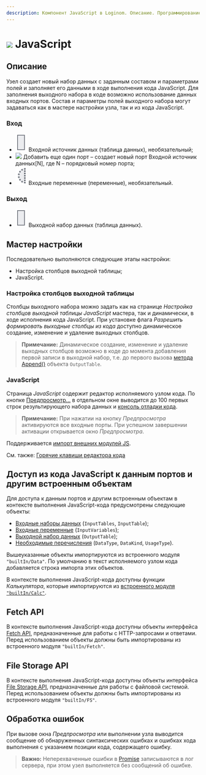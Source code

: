 ```yaml
---
description: Компонент JavaScript в Loginom. Описание. Программирование на JavaScript. Мастер настройки.
---
```


# ![](./../../../images/icons/components/javascript_default.svg) JavaScript

## Описание

Узел создает новый набор данных с заданным составом и параметрами полей и заполняет его данными в ходе выполнения кода JavaScript. Для заполнения выходного набора в коде возможно использование данных входных портов.
Состав и параметры полей выходного набора могут задаваться как в мастере настройки узла, так и из кода JavaScript.

### Вход

* ![](./../../../images/icons/app/node/ports/outputs/table_inactive.svg) Входной источник данных (таблица данных), необязательный;
* ![](./../../../images/icons/app/node/ports/add/add_inactive_default.svg) Добавить еще один порт – создает новый порт Входной источник данных[N], где N – порядковый номер порта;
* ![](./../../../images/icons/app/node/ports/inputs-optional/variable_inactive.svg) Входные переменные (переменные), необязательный.

### Выход

* ![](./../../../images/icons/app/node/ports/outputs/table_inactive.svg) Выходной набор данных (таблица данных).

## Мастер настройки

Последовательно выполняются следующие этапы настройки:

* Настройка столбцов выходной таблицы;
* JavaScript.

### Настройка столбцов выходной таблицы

Столбцы выходного набора можно задать как на странице *Настройка столбцов выходной таблицы JavaScript* мастера, так и динамически, в ходе исполнения кода JavaScript. При установке флага *Разрешить формировать выходные столбцы из кода* доступно динамическое создание, изменение и удаление выходных столбцов.

> **Примечание:** Динамическое создание, изменение и удаление выходных столбцов возможно в коде до момента добавления первой записи в выходной набор, т.е. до первого вызова [метода Append()](./output-table.md#metody-outputtable) объекта `OutputTable`.

### JavaScript

Страница *JavaScript* содержит редактор исполняемого узлом кода. По кнопке [Предпросмотр…](./../../../visualization/preview/preview.md) в отдельном окне выводится до 100 первых строк результирующего набора данных и [консоль отладки кода](./console.md).

> **Примечание:** При нажатии на кнопку *Предпросмотра* активируются все входные порты. При успешном завершении активации открывается окно *Предпросмотра*.

Поддерживается [импорт внешних модулей JS](./external-modules.md).

См. также: [Горячие клавиши редактора кода](./hotkeys.md)

## Доступ из кода JavaScript к данным портов и другим встроенным объектам

Для доступа к данным портов и другим встроенным объектам в контексте выполнения JavaScript-кода предусмотрены следующие объекты:

* [Входные наборы данных](./input-tables.md) (`InputTables`, `InputTable`);
* [Входные переменные](./input-variables.md) (`InputVariables`);
* [Выходной набор данных](./output-table.md) (`OutputTable`);
* [Необходимые перечисления](./enum.md) (`DataType`, `DataKind`, `UsageType`).

Вышеуказанные объекты импортируются из встроенного модуля `"builtIn/Data"`. По умолчанию в текст исполняемого узлом кода добавляется строка импорта этих объектов.

В контексте выполнения JavaScript-кода доступны функции *Калькулятора*, которые импортируются из [встроенного модуля `"builtIn/Calc"`](./calc-functions.md).

## Fetch API

В контексте выполнения JavaScript-кода доступны объекты интерфейса [Fetch API](./fetch-api.md), предназначенные для работы с HTTP-запросами и ответами. Перед использованием объекты должны быть импортированы из встроенного модуля `"builtIn/Fetch"`.

## File Storage API

В контексте выполнения JavaScript-кода доступны объекты интерфейса [File Storage API](./fileapi.md), предназначенные для работы с файловой системой. Перед использованием объекты должны быть импортированы из встроенного модуля `"builtIn/FS"`.

## Обработка ошибок

При вызове окна *Предпросмотра* или выполнении узла выводится сообщение об обнаруженных синтаксических ошибках и ошибках хода выполнения с указанием позиции кода, содержащего ошибку.

> **Важно:** Неперехваченные ошибки в [Promise](https://developer.mozilla.org/ru/docs/Web/JavaScript/Reference/Global_Objects/Promise) записываются в лог сервера, при этом узел выполняется без сообщений об ошибке.
